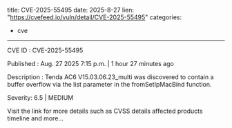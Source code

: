  
title: CVE-2025-55495
date: 2025-8-27
lien: "https://cvefeed.io/vuln/detail/CVE-2025-55495"
categories:
  - cve
---

CVE ID : CVE-2025-55495

Published :  Aug. 27
2025
7:15 p.m. | 1 hour
27 minutes ago

Description : Tenda AC6 V15.03.06.23_multi was discovered to contain a buffer overflow via the list parameter in the fromSetIpMacBind function.

Severity: 6.5 | MEDIUM

Visit the link for more details
such as CVSS details
affected products
timeline
and more...
